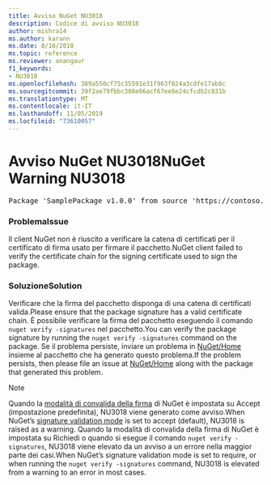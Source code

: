 ```yaml
---
title: Avviso NuGet NU3018
description: Codice di avviso NU3018
author: mishra14
ms.author: karann
ms.date: 8/16/2018
ms.topic: reference
ms.reviewer: anangaur
f1_keywords:
- NU3018
ms.openlocfilehash: 389a550cf75c35591e31f963f824a3cdfe17ab8c
ms.sourcegitcommit: 39f2ae79fbbc308e06acf67ee8e24cfcdb2c831b
ms.translationtype: MT
ms.contentlocale: it-IT
ms.lasthandoff: 11/05/2019
ms.locfileid: "73610057"
---
```

# <a name="nuget-warning-nu3018"></a><span data-ttu-id="a68cc-103">Avviso NuGet NU3018</span><span class="sxs-lookup"><span data-stu-id="a68cc-103">NuGet Warning NU3018</span></span>

<pre>Package 'SamplePackage v1.0.0' from source 'https://contoso.com/index.json': The primary signature found a chain building issue: A certificate chain processed, but terminated in a root certificate which is not trusted by the trust provider.</pre>

### <a name="issue"></a><span data-ttu-id="a68cc-104">Problema</span><span class="sxs-lookup"><span data-stu-id="a68cc-104">Issue</span></span>

<span data-ttu-id="a68cc-105">Il client NuGet non è riuscito a verificare la catena di certificati per il certificato di firma usato per firmare il pacchetto.</span><span class="sxs-lookup"><span data-stu-id="a68cc-105">NuGet client failed to verify the certificate chain for the signing certificate used to sign the package.</span></span>


### <a name="solution"></a><span data-ttu-id="a68cc-106">Soluzione</span><span class="sxs-lookup"><span data-stu-id="a68cc-106">Solution</span></span>

<span data-ttu-id="a68cc-107">Verificare che la firma del pacchetto disponga di una catena di certificati valida.</span><span class="sxs-lookup"><span data-stu-id="a68cc-107">Please ensure that the package signature has a valid certificate chain.</span></span> <span data-ttu-id="a68cc-108">È possibile verificare la firma del pacchetto eseguendo il comando `nuget verify -signatures` nel pacchetto.</span><span class="sxs-lookup"><span data-stu-id="a68cc-108">You can verify the package signature by running the `nuget verify -signatures` command on the package.</span></span> <span data-ttu-id="a68cc-109">Se il problema persiste, inviare un problema in [NuGet/Home](https://github.com/NuGet/Home/issues) insieme al pacchetto che ha generato questo problema.</span><span class="sxs-lookup"><span data-stu-id="a68cc-109">If the problem persists, then please file an issue at [NuGet/Home](https://github.com/NuGet/Home/issues) along with the package that generated this problem.</span></span>


> [!Note]
> <span data-ttu-id="a68cc-110">Quando la [modalità di convalida della firma](https://docs.microsoft.com/nuget/consume-packages/installing-signed-packages#configure-package-signature-requirements) di NuGet è impostata su Accept (impostazione predefinita), NU3018 viene generato come avviso.</span><span class="sxs-lookup"><span data-stu-id="a68cc-110">When NuGet’s [signature validation mode](https://docs.microsoft.com/nuget/consume-packages/installing-signed-packages#configure-package-signature-requirements) is set to accept (default), NU3018 is raised as a warning.</span></span> <span data-ttu-id="a68cc-111">Quando la modalità di convalida della firma di NuGet è impostata su Richiedi o quando si esegue il comando `nuget verify -signatures`, NU3018 viene elevato da un avviso a un errore nella maggior parte dei casi.</span><span class="sxs-lookup"><span data-stu-id="a68cc-111">When NuGet’s signature validation mode is set to require, or when running the `nuget verify -signatures` command, NU3018 is elevated from a warning to an error in most cases.</span></span> 